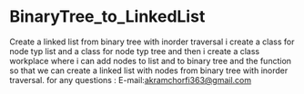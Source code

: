 # BinaryTree_to_LinkedList
 Create a linked list from binary tree with inorder traversal
 i create a class for node typ list and a class for node typ tree and then i create a class workplace where i can add nodes to list and to binary tree and the function so that we can create a linked list with nodes from binary tree with inorder traversal.
 for any questions :
 E-mail:akramchorfi363@gmail.com
